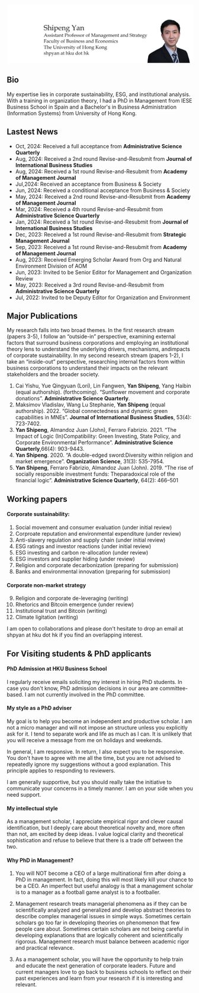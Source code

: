 ![Thumbnail of Leap day](thumbnail.png)

## Bio
My expertise lies in corporate sustainability, ESG, and institutional analysis. With a training in organization theory, I had a PhD in Management from IESE Business School in Spain and a Bachelor's in Business Administration (Information Systems) from University of Hong Kong. 


## Lastest News
* Oct, 2024: Received a full acceptance from **Administrative Science Quarterly** 
* Aug, 2024: Received a 2nd round Revise-and-Resubmit from **Journal of International Business Studies**
* Aug, 2024: Received a 1st round Revise-and-Resubmit from **Academy of Management Journal**
* Jul,2024: Received an acceptance from Business & Society
* Jun, 2024: Received a conditional acceptance from Business & Society
* May, 2024: Received a 2nd round Revise-and-Resubmit from **Academy of Management Journal**
* Mar, 2024: Received a 4th round Revise-and-Resubmit from **Administrative Science Quarterly**
* Jan, 2024: Received a 1st round Revise-and-Resubmit from **Journal of International Business Studies**
* Dec, 2023: Received a 1st round Revise-and-Resubmit from **Strategic Management Journal**
* Sep, 2023: Received a 1st round Revise-and-Resubmit from **Academy of Management Journal**
* Aug, 2023: Received Emerging Scholar Award from Org and Natural Environment Division of AOM
* Jun, 2023: Invited to be Senior Editor for Management and Organization Review
* May, 2023: Received a 3rd round Revise-and-Resubmit from **Administrative Science Quarterly**
* Jul, 2022: Invited to be Deputy Editor for Organization and Environment

## Major Publications

My research falls into two broad themes. In the first research stream (papers 3-5), I follow an “outside-in” perspective, examining external factors that surround business corporations and employing an institutional theory lens to understand the underlying drivers, mechanisms, andimpacts of corporate sustainability. In my second research stream (papers 1-2), I take an “inside-out” perspective, researching internal factors from within business corporations to understand their impacts on the relevant stakeholders and the broader society.

1. Cai Yishu, Yue Qingyuan (Lori), Lin Fangwen, **Yan Shipeng**, Yang Haibin (equal authorship). (forthcoming). “Sunflower movement and corporate donations”. **Administrative Science Quarterly**.
2. Maksimov Vladislav, Wang Lu Stephanie, **Yan Shipeng** (equal authorship). 2022. “Global connectedness and dynamic green capabilities in MNEs”. **Journal of International Business Studies**, 53(4): 723-7402. 
3. **Yan Shipeng**, Almandoz Juan (John), Ferraro Fabrizio. 2021. “The Impact of Logic (In)Compatibility: Green Investing, State Policy, and Corporate Environmental Performance”. **Administrative Science Quarterly**,66(4): 903-9443.
4. **Yan Shipeng**. 2020. “A double-edged sword:Diversity within religion and market emergence”. **Organization Science**, 31(3): 535-7954. 
5. **Yan Shipeng**, Ferraro Fabrizio, Almandoz Juan (John). 2019. “The rise of socially responsible investment funds: Theparadoxical role of the financial logic”. **Administrative Science Quarterly**, 64(2): 466–501

## Working papers
#### Corporate sustainability: 
1. Social movement and consumer evaluation (under initial review)
2. Corproate reputation and environmental expenditure (under review)
3. Anti-slavery regulation and supply chain (under initial review)
4. ESG ratings and investor reactions (under initial review)
5. ESG investing and carbon re-allocation (under review)
6. ESG investors and supplier hiding (under review)
7. Religion and corporate decarbonization (preparing for submission)
8. Banks and environmental innovation (preparing for submission)

#### Corporate non-market strategy
9. Religion and corporate de-leveraging (writing)
10. Rhetorics and Bitcoin emergence (under review)
11. Institutional trust and Bitcoin (writing)
12. Climate ligitation (writing)


I am open to collaborations and please don't hesitate to drop an email at shpyan at hku dot hk if you find an overlapping interest. 

## For Visiting students & PhD applicants
#### PhD Admission at HKU Business School
I regularly receive emails soliciting my interest in hiring PhD students. In case you don't know, PhD admission decisions in our area are committee-based. I am not currently involved in the PhD committee.

#### My style as a PhD adviser
My goal is to help you become an independent and productive scholar. I am not a micro manager and will not impose an structure unless you explicitly ask for it. I tend to separate work and life as much as I can. It is unlikely that you will receive a message from me on holidays and weekends. 

In general, I am responsive. In return, I also expect you to be responsive. You don't have to agree with me all the time, but you are not advised to repeatedly ignore my suggestions without a good explanation. This principle applies to responding to reviewers.

I am generally supportive, but you should really take the initiative to communicate your concerns in a timely manner. I am on your side when you need support. 

#### My intellectual style
As a management scholar, I appreciate empirical rigor and clever causal identification, but I deeply care about theoretical novelty and, more often than not, am excited by deep ideas. I value logical clarity and theoretical sophistication and refuse to believe that there is a trade off between the two.

#### Why PhD in Management?
1. You will NOT become a CEO of a large multinational firm after doing a PhD in management. In fact, doing this will most likely kill your chance to be a CEO. An imperfect but useful analogy is that a management scholar is to a manager as a football game analyst is to a footballer.

 

2. Management research treats managerial phenomena as if they can be scientifically analyzed and generalized and develop abstract theories to describe complex managerial issues in simple ways. Sometimes certain scholars go too far in developing theories on phenomenon that few people care about. Sometimes certain scholars are not being careful in developing explanations that are logically coherent and scientifically rigorous. Management research must balance between academic rigor and practical relevance. 

 

3. As a management scholar, you will have the opportunity to help train and educate the next generation of corporate leaders. Future and current managers love to go back to business schools to reflect on their past experiences and learn from your research if it is interesting and relevant.

